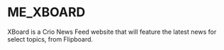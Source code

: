 # ME_XBOARD
XBoard is a Crio News Feed website that will feature the latest news for select topics, from Flipboard.
